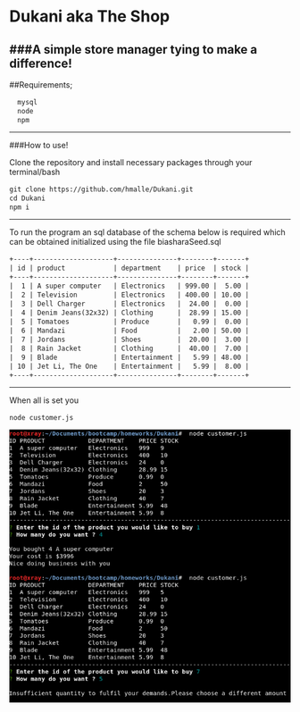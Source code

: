 # Dukani aka The Shop

###A simple store manager tying to make a difference! 
---
##Requirements;
```
  mysql
  node
  npm
```
---

###How to use!

Clone the repository and install necessary packages through your terminal/bash
```
git clone https://github.com/hmalle/Dukani.git
cd Dukani
npm i
```
---

To run the program an sql database of the schema below is required
which can be obtained initialized using the file biasharaSeed.sql
```
+----+--------------------+---------------+--------+-------+
| id | product            | department    | price  | stock |
+----+--------------------+---------------+--------+-------+
|  1 | A super computer   | Electronics   | 999.00 |  5.00 |
|  2 | Television         | Electronics   | 400.00 | 10.00 |
|  3 | Dell Charger       | Electronics   |  24.00 |  0.00 |
|  4 | Denim Jeans(32x32) | Clothing      |  28.99 | 15.00 |
|  5 | Tomatoes           | Produce       |   0.99 |  0.00 |
|  6 | Mandazi            | Food          |   2.00 | 50.00 |
|  7 | Jordans            | Shoes         |  20.00 |  3.00 |
|  8 | Rain Jacket        | Clothing      |  40.00 |  7.00 |
|  9 | Blade              | Entertainment |   5.99 | 48.00 |
| 10 | Jet Li, The One    | Entertainment |   5.99 |  8.00 |
+----+--------------------+---------------+--------+-------+
```
---

When all is set you
```
node customer.js
```

![Image of customer.js in action](assets/dukani.png)
